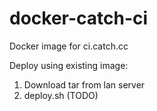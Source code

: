# docker-catch-ci
Docker image for ci.catch.cc

Deploy using existing image:
1. Download tar from lan server
2. deploy.sh (TODO)
